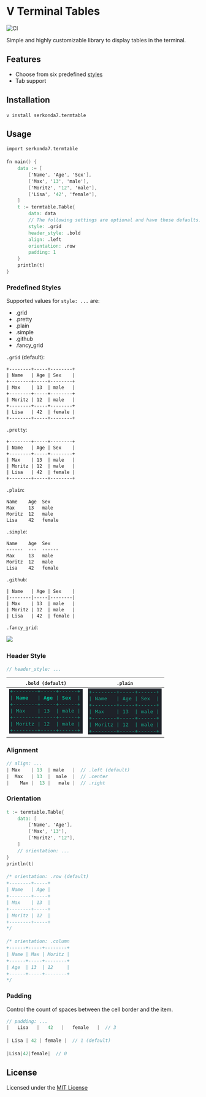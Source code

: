 # V Terminal Tables
![CI](https://github.com/serkonda7/termtable/workflows/CI/badge.svg?branch=master)

Simple and highly customizable library to display tables in the terminal.


## Features
- Choose from six predefined [styles](#predefined-styles)
- Tab support


## Installation
`v install serkonda7.termtable`


## Usage
```v
import serkonda7.termtable

fn main() {
	data := [
		['Name', 'Age', 'Sex'],
		['Max', '13', 'male'],
		['Moritz', '12', 'male'],
		['Lisa', '42', 'female'],
	]
	t := termtable.Table{
		data: data
		// The following settings are optional and have these defaults:
		style: .grid
		header_style: .bold
		align: .left
		orientation: .row
		padding: 1
	}
	println(t)
}
```


### Predefined Styles
Supported values for `style: ...` are:
- .grid
- .pretty
- .plain
- .simple
- .github
- .fancy_grid

`.grid` (default):
```
+--------+-----+--------+
| Name   | Age | Sex    |
+--------+-----+--------+
| Max    | 13  | male   |
+--------+-----+--------+
| Moritz | 12  | male   |
+--------+-----+--------+
| Lisa   | 42  | female |
+--------+-----+--------+
```

`.pretty`:
```
+--------+-----+--------+
| Name   | Age | Sex    |
+--------+-----+--------+
| Max    | 13  | male   |
| Moritz | 12  | male   |
| Lisa   | 42  | female |
+--------+-----+--------+
```

`.plain`:
```
Name    Age  Sex
Max     13   male
Moritz  12   male
Lisa    42   female
```

`.simple`:
```
Name    Age  Sex
------  ---  ------
Max     13   male
Moritz  12   male
Lisa    42   female
```

`.github`:
```
| Name   | Age | Sex    |
|--------|-----|--------|
| Max    | 13  | male   |
| Moritz | 12  | male   |
| Lisa   | 42  | female |
```

`.fancy_grid`:

![](img/fancy_grid_preview.png)


### Header Style
```v
// header_style: ...
```
| `.bold (default)` | `.plain` |
| --- | --- |
| ![](img/headers_bold.png) | ![](img/headers_plain.png) |


### Alignment
```v
// align: ...
| Max    | 13  | male   |  // .left (default)
|  Max   | 13  |  male  |  // .center
|    Max |  13 |   male |  // .right
```


### Orientation
```v
t := termtable.Table{
	data: [
		['Name', 'Age'],
		['Max', '13'],
		['Moritz', '12'],
	]
	// orientation: ...
}
println(t)

/* orientation: .row (default)
+--------+-----+
| Name   | Age |
+--------+-----+
| Max    | 13  |
+--------+-----+
| Moritz | 12  |
+--------+-----+
*/

/* orientation: .column
+------+-----+--------+
| Name | Max | Moritz |
+------+-----+--------+
| Age  | 13  | 12     |
+------+-----+--------+
*/
```


### Padding
Control the count of spaces between the cell border and the item.
```v
// padding: ...
|   Lisa   |   42   |   female   |  // 3

| Lisa | 42 | female |  // 1 (default)

|Lisa|42|female|  // 0
```


## License
Licensed under the [MIT License](LICENSE.md)
